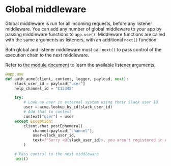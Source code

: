 # Global middleware

Global middleware is run for all incoming requests, before any listener middleware. You can add any number of global middleware to your app by passing middleware functions to `app.use()`. Middleware functions are called with the same arguments as listeners, with an additional `next()` function.

Both global and listener middleware must call `next()` to pass control of the execution chain to the next middleware. 

Refer to [the module document](https://docs.slack.dev/tools/bolt-python/reference/kwargs_injection/args.html) to learn the available listener arguments.
```python
@app.use
def auth_acme(client, context, logger, payload, next):
    slack_user_id = payload["user"]
    help_channel_id = "C12345"

    try:
        # Look up user in external system using their Slack user ID
        user = acme.lookup_by_id(slack_user_id)
        # Add that to context
        context["user"] = user
    except Exception:
        client.chat_postEphemeral(
            channel=payload["channel"],
            user=slack_user_id,
            text=f"Sorry <@{slack_user_id}>, you aren't registered in Acme or there was an error with authentication. Please post in <#{help_channel_id}> for assistance"
        )

    # Pass control to the next middleware
    next()
```

